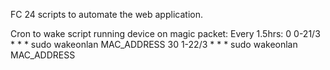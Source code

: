 FC 24 scripts to automate the web application.

Cron to wake script running device on magic packet:
Every 1.5hrs:
  0 0-21/3 * * * sudo wakeonlan MAC_ADDRESS
  30 1-22/3 * * * sudo wakeonlan MAC_ADDRESS
